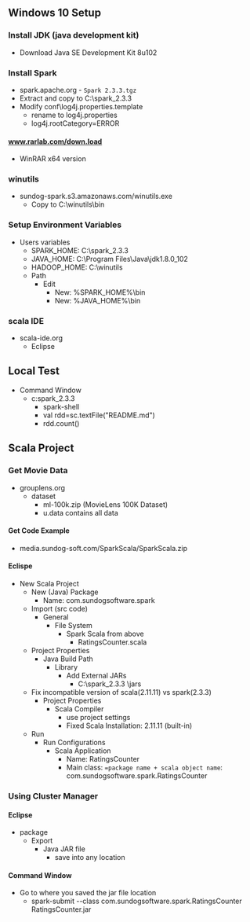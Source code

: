 ﻿## Windows 10 Setup
### Install JDK (java development kit)
- Download Java SE Development Kit 8u102
### Install Spark
- spark.apache.org - `Spark 2.3.3.tgz`
- Extract and copy to C:\spark_2.3.3
- Modify conf\log4j.properties.template
	- rename to log4j.properties
	- log4j.rootCategory=ERROR
#### www.rarlab.com/down.load
- WinRAR x64 version
### winutils
- sundog-spark.s3.amazonaws.com/winutils.exe
	- Copy to C:\winutils\bin
### Setup Environment Variables
- Users variables
	- SPARK_HOME: C:\spark_2.3.3
	- JAVA_HOME: C:\Program Files\Java\jdk1.8.0_102
	- HADOOP_HOME: C:\winutils
	- Path
		- Edit
			- New: %SPARK_HOME%\bin
			- New: %JAVA_HOME%\bin
### scala IDE
- scala-ide.org
	- Eclipse
## Local Test
- Command Window
	- c:spark_2.3.3
		- spark-shell
		- val rdd=sc.textFile("README.md")
		- rdd.count()
### 
## Scala Project
### Get Movie Data
- grouplens.org
	- dataset
		- ml-100k.zip (MovieLens 100K Dataset)
		- u.data contains all data

#### Get Code Example
- media.sundog-soft.com/SparkScala/SparkScala.zip

#### Eclispe
- New Scala Project
	- New (Java) Package
		- Name: com.sundogsoftware.spark
	-  Import (src code)
		- General
			- File System
				- Spark Scala from above
					- RatingsCounter.scala
	- Project Properties
		- Java Build Path
			- Library
				- Add External JARs
					- C:\spark_2.3.3	\jars
	- Fix incompatible version of scala(2.11.11) vs spark(2.3.3)
		- Project Properties
			- Scala Compiler
				- use project settings
				- Fixed Scala Installation: 2.11.11 (built-in)
	- Run
		- Run Configurations
			- Scala Application
				- Name: RatingsCounter
				- Main class: `=package name + scala object name`: com.sundogsoftware.spark.RatingsCounter
### Using Cluster Manager
#### Eclipse
- package
	- Export
		- Java JAR file
			- save into any location
#### Command Window
- Go to where you saved the jar file location
	- spark-submit --class com.sundogsoftware.spark.RatingsCounter RatingsCounter.jar
